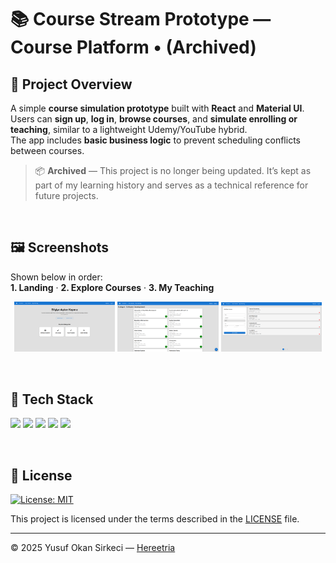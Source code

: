 # 📚 Course Stream Prototype — Course Platform • (Archived)

## 📌 Project Overview
A simple **course simulation prototype** built with **React** and **Material UI**.  
Users can **sign up**, **log in**, **browse courses**, and **simulate enrolling or teaching**, similar to a lightweight Udemy/YouTube hybrid.  
The app includes **basic business logic** to prevent scheduling conflicts between courses. 
> 📦 **Archived** — This project is no longer being updated. It’s kept as part of my learning history and serves as a technical reference for future projects.

<br>

## 🖼️ Screenshots
Shown below in order:  
**1. Landing** · **2. Explore Courses** · **3. My Teaching**

<p align="center">
  <img src="./public/screenshots/landing.png" width="32%">
  <img src="./public/screenshots/explore-courses.png" width="32%">
  <img src="./public/screenshots/my-teaching.png" width="32%">
</p>

<br>

## 🧰 Tech Stack

<p>
  <img src="https://img.shields.io/badge/React-20232A?style=for-the-badge&logo=react&logoColor=61DAFB" />
  <img src="https://img.shields.io/badge/TypeScript-3178C6?style=for-the-badge&logo=typescript&logoColor=white" />
  <img src="https://img.shields.io/badge/Material_UI-007FFF?style=for-the-badge&logo=mui&logoColor=white" />
  <img src="https://img.shields.io/badge/HTML5-E34F26?style=for-the-badge&logo=html5&logoColor=white" />
  <img src="https://img.shields.io/badge/CSS3-1572B6?style=for-the-badge&logo=css3&logoColor=white" />
</p>

<br>

## 📜 License

[![License: MIT](https://img.shields.io/badge/License-MIT-blue.svg)](LICENSE)

This project is licensed under the terms described in the [LICENSE](./LICENSE) file.

---

© 2025 Yusuf Okan Sirkeci — [Hereetria](https://github.com/Hereetria)
